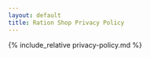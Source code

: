 ```yaml
---
layout: default
title: Ration Shop Privacy Policy
---
```


{% include_relative privacy-policy.md %}
